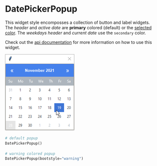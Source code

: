 # DatePickerPopup

This widget style encomposses a collection of button and label widgets. The 
_header_ and _active date_ are **primary** colored (default) or the 
[selected color](index.md#colors). The _weekdays header_ and _current date_ use the 
`secondary` color.

Check out the [api documentation](../../api/dialogs/datepickerpopup) for
more information on how to use this widget.

![date picker](../assets/widget-styles/date-picker-popup.gif)

```python
# default popup
DatePickerPopup()

# warning colored popup
DatePickerPopup(bootstyle="warning")
```